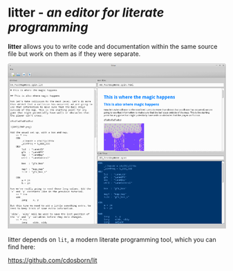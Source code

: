 # litter - *an editor for literate programming*

**litter** allows you to write code and documentation within the same source file but work on them as if they were separate.

![litter screenshot](screenshots/litter_019.png)

litter depends on `lit`, a modern literate programming tool, which you can find here:

https://github.com/cdosborn/lit
